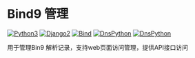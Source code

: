 # Bind9 管理[![Python3](https://img.shields.io/badge/Python-3.6.9-blue.svg?style=popout&)](https://www.python.org/)[![Django2](https://img.shields.io/badge/Django-2.1.14-brightgreen.svg?style=popout)](https://www.djangoproject.com/)[![Bind](https://img.shields.io/badge/Bind-9.9.4-orange.svg?style=popout)](http://www.isc.org/)[![DnsPython](https://img.shields.io/badge/DnsPython-1.16.0-9cf.svg?style=popout)](http://www.dnspython.org/)[![DnsPython](https://img.shields.io/badge/DjangoRestFramework-3.10.3-yellow.svg?style=popout)](https://www.django-rest-framework.org/)用于管理Bin9 解析记录，支持web页面访问管理，提供API接口访问